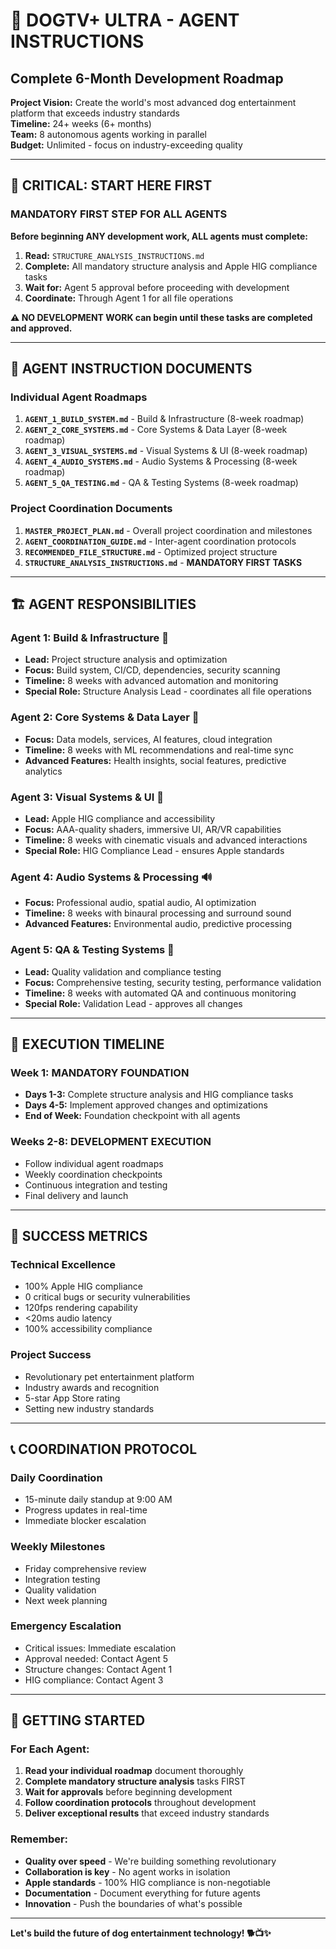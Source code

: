 # 🎯 DOGTV+ ULTRA - AGENT INSTRUCTIONS
## Complete 6-Month Development Roadmap

**Project Vision:** Create the world's most advanced dog entertainment platform that exceeds industry standards  
**Timeline:** 24+ weeks (6+ months)  
**Team:** 8 autonomous agents working in parallel  
**Budget:** Unlimited - focus on industry-exceeding quality  

---

## 🚨 **CRITICAL: START HERE FIRST**

### **MANDATORY FIRST STEP FOR ALL AGENTS**
**Before beginning ANY development work, ALL agents must complete:**

1. **Read:** `STRUCTURE_ANALYSIS_INSTRUCTIONS.md` 
2. **Complete:** All mandatory structure analysis and Apple HIG compliance tasks
3. **Wait for:** Agent 5 approval before proceeding with development
4. **Coordinate:** Through Agent 1 for all file operations

**⚠️ NO DEVELOPMENT WORK can begin until these tasks are completed and approved.**

---

## 📁 **AGENT INSTRUCTION DOCUMENTS**

### **Individual Agent Roadmaps**
1. **`AGENT_1_BUILD_SYSTEM.md`** - Build & Infrastructure (8-week roadmap)
2. **`AGENT_2_CORE_SYSTEMS.md`** - Core Systems & Data Layer (8-week roadmap)  
3. **`AGENT_3_VISUAL_SYSTEMS.md`** - Visual Systems & UI (8-week roadmap)
4. **`AGENT_4_AUDIO_SYSTEMS.md`** - Audio Systems & Processing (8-week roadmap)
5. **`AGENT_5_QA_TESTING.md`** - QA & Testing Systems (8-week roadmap)

### **Project Coordination Documents**
1. **`MASTER_PROJECT_PLAN.md`** - Overall project coordination and milestones
2. **`AGENT_COORDINATION_GUIDE.md`** - Inter-agent coordination protocols
3. **`RECOMMENDED_FILE_STRUCTURE.md`** - Optimized project structure
4. **`STRUCTURE_ANALYSIS_INSTRUCTIONS.md`** - **MANDATORY FIRST TASKS**

---

## 🏗️ **AGENT RESPONSIBILITIES**

### **Agent 1: Build & Infrastructure** 🔧
- **Lead:** Project structure analysis and optimization
- **Focus:** Build system, CI/CD, dependencies, security scanning
- **Timeline:** 8 weeks with advanced automation and monitoring
- **Special Role:** Structure Analysis Lead - coordinates all file operations

### **Agent 2: Core Systems & Data Layer** 💾
- **Focus:** Data models, services, AI features, cloud integration
- **Timeline:** 8 weeks with ML recommendations and real-time sync
- **Advanced Features:** Health insights, social features, predictive analytics

### **Agent 3: Visual Systems & UI** 🎨
- **Lead:** Apple HIG compliance and accessibility
- **Focus:** AAA-quality shaders, immersive UI, AR/VR capabilities
- **Timeline:** 8 weeks with cinematic visuals and advanced interactions
- **Special Role:** HIG Compliance Lead - ensures Apple standards

### **Agent 4: Audio Systems & Processing** 🔊
- **Focus:** Professional audio, spatial audio, AI optimization
- **Timeline:** 8 weeks with binaural processing and surround sound
- **Advanced Features:** Environmental audio, predictive processing

### **Agent 5: QA & Testing Systems** 🧪
- **Lead:** Quality validation and compliance testing
- **Focus:** Comprehensive testing, security testing, performance validation
- **Timeline:** 8 weeks with automated QA and continuous monitoring
- **Special Role:** Validation Lead - approves all changes

---

## 📅 **EXECUTION TIMELINE**

### **Week 1: MANDATORY FOUNDATION**
- **Days 1-3:** Complete structure analysis and HIG compliance tasks
- **Days 4-5:** Implement approved changes and optimizations
- **End of Week:** Foundation checkpoint with all agents

### **Weeks 2-8: DEVELOPMENT EXECUTION**
- Follow individual agent roadmaps
- Weekly coordination checkpoints
- Continuous integration and testing
- Final delivery and launch

---

## 🎯 **SUCCESS METRICS**

### **Technical Excellence**
- 100% Apple HIG compliance
- 0 critical bugs or security vulnerabilities
- 120fps rendering capability
- <20ms audio latency
- 100% accessibility compliance

### **Project Success**
- Revolutionary pet entertainment platform
- Industry awards and recognition
- 5-star App Store rating
- Setting new industry standards

---

## 📞 **COORDINATION PROTOCOL**

### **Daily Coordination**
- 15-minute daily standup at 9:00 AM
- Progress updates in real-time
- Immediate blocker escalation

### **Weekly Milestones**
- Friday comprehensive review
- Integration testing
- Quality validation
- Next week planning

### **Emergency Escalation**
- Critical issues: Immediate escalation
- Approval needed: Contact Agent 5
- Structure changes: Contact Agent 1
- HIG compliance: Contact Agent 3

---

## 🚀 **GETTING STARTED**

### **For Each Agent:**
1. **Read your individual roadmap** document thoroughly
2. **Complete mandatory structure analysis** tasks FIRST
3. **Wait for approvals** before beginning development
4. **Follow coordination protocols** throughout development
5. **Deliver exceptional results** that exceed industry standards

### **Remember:**
- **Quality over speed** - We're building something revolutionary
- **Collaboration is key** - No agent works in isolation  
- **Apple standards** - 100% HIG compliance is non-negotiable
- **Documentation** - Document everything for future agents
- **Innovation** - Push the boundaries of what's possible

---

**Let's build the future of dog entertainment technology! 🐕📺✨**